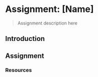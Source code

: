 # Assignment: [Name]

> Assignment description here


## Introduction


## Assignment


### Resources

